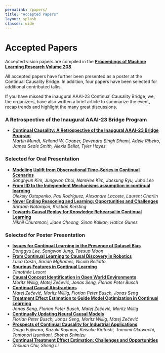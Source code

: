 ```yaml
---
permalink: /papers/
title: "Accepted Papers"
layout: splash
classes: wide
---
```


# Accepted Papers

Accepted vision papers are compiled in the [**Proceedings of Machine Learning Research Volume 208**](https://proceedings.mlr.press/v208/).

All accepted papers have further been presented as a poster at the Continual Causality Bridge. In addition, four papers have been selected for additional contributed talks. 

If you have missed the inaugural AAAI-23 Continual Causality Bridge, we, the organizers, have also written a brief article to summarize the event, recap trends and highlight the many great discussions. 

### A Retrospective of the Inaugural AAAI-23 Bridge Program

* [**Continual Causality: A Retrospective of the Inaugural AAAI-23 Bridge Program**](https://proceedings.mlr.press/v208/mundt23a/mundt23a.pdf)     
	*Martin Mundt, Keiland W. Cooper, Devendra Singh Dhami, Adèle Ribeiro, James Seale Smith, Alexis Bellot, Tyler Hayes*

### Selected for Oral Presentation

* [**Modeling Uplift from Observational Time-Series in Continual Scenarios**](https://proceedings.mlr.press/v208/kim23a/kim23a.pdf)  
  *Sanghyun Kim, Jungwon Choi, NamHee Kim, Jaesung Ryu, Juho Lee* 
* [**From IID to the Independent Mechanisms assumption in continual learning**](https://proceedings.mlr.press/v208/ostapenko23a/ostapenko23a.pdf)   
  *Oleksiy Ostapenko, Pau Rodríguez, Alexandre Lacoste, Laurent Charlin*
* [**Never Ending Reasoning and Learning: Opportunities and Challenges**](https://proceedings.mlr.press/v208/natarajan23a/natarajan23a.pdf)  
  *Sriraam Natarajan, Kristian Kersting* 
* [**Towards Causal Replay for Knowledge Rehearsal in Continual Learning**](https://proceedings.mlr.press/v208/churamani23a/churamani23a.pdf)  
  *Nikhil Churamani, Jiaee Cheong, Sinan Kalkan, Hatice Gunes* 

### Selected for Poster Presentation

* [**Issues for Continual Learning in the Presence of Dataset Bias**](https://proceedings.mlr.press/v208/lee23a/lee23a.pdf)  
  *Donggyu Lee, Sangwon Jung, Taesup Moon* 
* [**From Continual Learning to Causal Discovery in Robotics**](https://proceedings.mlr.press/v208/castri23a/castri23a.pdf)  
  *Luca Castri, Sariah Mghames, Nicola Bellotto* 
* [**Spurious Features in Continual Learning**](https://proceedings.mlr.press/v208/lesort23a/lesort23a.pdf)  
  *Timothée Lesort* 
* [**Causal Concept Identification in Open World Environments**](https://proceedings.mlr.press/v208/willig23a/willig23a.pdf)  
  *Moritz Willig, Matej Zečević, Jonas Seng, Florian Peter Busch* 
* [**Continual Causal Abstractions**](https://proceedings.mlr.press/v208/zecevic23a/zecevic23a.pdf)  
  *Matej Zečević, Moritz Willig, Florian Peter Busch, Jonas Seng* 
* [**Treatment Effect Estimation to Guide Model Optimization in Continual Learning**](https://proceedings.mlr.press/v208/seng23a/seng23a.pdf)  
  *Jonas Seng, Florian Peter Busch, Matej Zečević, Moritz Willig* 
* [**Continually Updating Neural Causal Models**](https://proceedings.mlr.press/v208/busch23a/busch23a.pdf)  
  *Florian Peter Busch, Jonas Seng, Moritz Willig, Matej Zečević* 
* [**Prospects of Continual Causality for Industrial Applications**](https://proceedings.mlr.press/v208/fujiwara23a/fujiwara23a.pdf)  
  *Daigo Fujiwara, Kazuki Koyama, Keisuke Kiritoshi, Tomomi Okawachi, Tomonori Izumitani, Shohei Shimizu* 
* [**Continual Treatment Effect Estimation: Challenges and Opportunities**](https://proceedings.mlr.press/v208/chu23a/chu23a.pdf)  
  *Zhixuan Chu, Sheng Li* 
